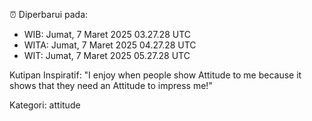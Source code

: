 ⏰ Diperbarui pada:
- WIB: Jumat, 7 Maret 2025 03.27.28 UTC
- WITA: Jumat, 7 Maret 2025 04.27.28 UTC
- WIT: Jumat, 7 Maret 2025 05.27.28 UTC

Kutipan Inspiratif:
"I enjoy when people show Attitude to me because it shows that they need an Attitude to impress me!"


Kategori: attitude

